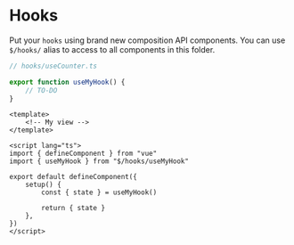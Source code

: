 # Hooks

Put your `hooks` using brand new composition API components. You can use `$/hooks/` alias to access to all components in this folder.

```ts
// hooks/useCounter.ts

export function useMyHook() {
    // TO-DO
}
```

```vue
<template>
    <!-- My view -->
</template>

<script lang="ts">
import { defineComponent } from "vue"
import { useMyHook } from "$/hooks/useMyHook"

export default defineComponent({
    setup() {
        const { state } = useMyHook()

        return { state }
    },
})
</script>
```
